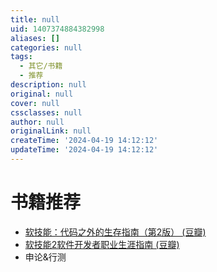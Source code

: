 ```yaml
---
title: null
uid: 1407374884382998
aliases: []
categories: null
tags:
  - 其它/书籍
  - 推荐
description: null
original: null
cover: null
cssclasses: null
author: null
originalLink: null
createTime: '2024-04-19 14:12:12'
updateTime: '2024-04-19 14:12:12'
---
```


# 书籍推荐

- [软技能：代码之外的生存指南（第2版） (豆瓣)](https://book.douban.com/subject/36044253/)
- [软技能2软件开发者职业生涯指南 (豆瓣)](https://book.douban.com/subject/35043940/)
- 申论&行测
